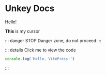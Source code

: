 # Unkey Docs

Hello!

**This** is my cursor

::: danger STOP
Danger zone, do not proceed
:::

::: details Click me to view the code

```js
console.log('Hello, VitePress!')
```

:::